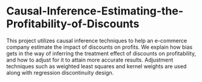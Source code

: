 # Causal-Inference-Estimating-the-Profitability-of-Discounts

This project utilizes causal inference techniques to help an e-commerce company estimate the impact of discounts on profits. We explain how bias gets in the way of inferring the treatment effect of discounts on profitability, and how to adjust for it to attain more accurate results. Adjustment techniques such as weighted least squares and kernel weights are used along with regression discontinuity design.
